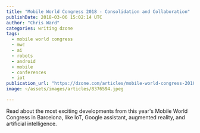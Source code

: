 ```yaml
---
title: "Mobile World Congress 2018 - Consolidation and Collaboration"
publishDate: 2018-03-06 15:02:14 UTC
author: "Chris Ward"
categories: writing dzone
tags:
  - mobile world congress
  - mwc
  - ai
  - robots
  - android
  - mobile
  - conferences
  - iot
publication_url: "https://dzone.com/articles/mobile-world-congress-2018-consolidation-and-colla"
image: ~/assets/images/articles/8376594.jpeg

---
```

Read about the most exciting developments from this year's Mobile World Congress in Barcelona, like IoT, Google assistant, augmented reality, and artificial intelligence.

